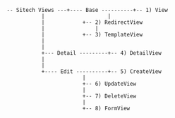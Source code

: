 
	-- Sitech Views ---+---- Base ----------+-- 1) View
			   |                    |
			   | 			+-- 2) RedirectView  
			   | 		        |	                              
			   | 			+-- 3) TemplateView      
			   | 
			   |
			   +--- Detail ---------+-- 4) DetailView  
			   |	
			   |
			   +---- Edit ----------+-- 5) CreateView
					        |
					        +-- 6) UpdateView  
					        |	                              
					        +-- 7) DeleteView
					        |
					        +-- 8) FormView    
					    

